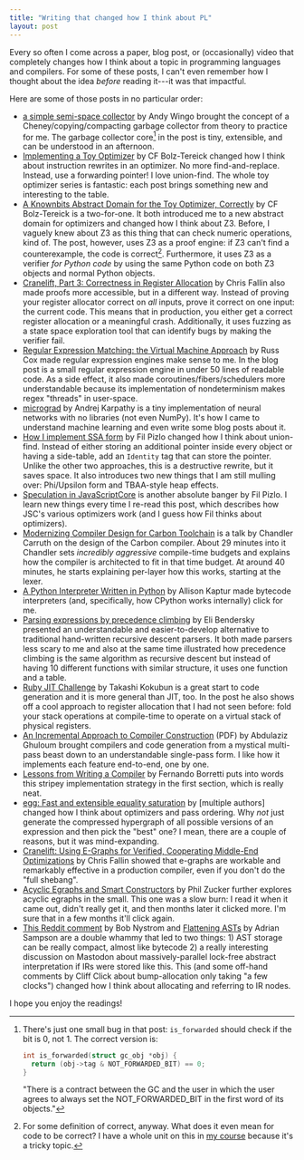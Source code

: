 ```yaml
---
title: "Writing that changed how I think about PL"
layout: post
---
```


Every so often I come across a paper, blog post, or (occasionally) video that
completely changes how I think about a topic in programming languages and
compilers. For some of these posts, I can't even remember how I thought about
the idea *before* reading it---it was that impactful.

Here are some of those posts in no particular order:

* [a simple semi-space collector][semispace] by Andy Wingo brought the concept
  of a Cheney/copying/compacting garbage collector from theory to practice for
  me. The garbage collector core[^gc-bug] in the post is tiny, extensible, and
  can be understood in an afternoon.
* [Implementing a Toy Optimizer][toy-optimizer] by CF Bolz-Tereick changed how
  I think about instruction rewrites in an optimizer. No more find-and-replace.
  Instead, use a forwarding pointer! I love union-find. The whole toy optimizer
  series is fantastic: each post brings something new and interesting to the
  table.
* [A Knownbits Abstract Domain for the Toy Optimizer, Correctly][known-bits] by
  CF Bolz-Tereick is a two-for-one. It both introduced me to a new abstract
  domain for optimizers and changed how I think about Z3. Before, I vaguely
  knew about Z3 as this thing that can check numeric operations, kind of. The
  post, however, uses Z3 as a proof engine: if Z3 can't find a counterexample,
  the code is correct[^correctness]. Furthermore, it uses Z3 as a verifier *for
  Python code* by using the same Python code on both Z3 objects and normal
  Python objects.
* [Cranelift, Part 3: Correctness in Register Allocation][regalloc-verifier] by
  Chris Fallin also made proofs more accessible, but in a different way.
  Instead of proving your register allocator correct on *all* inputs, prove it
  correct on one input: the current code. This means that in production, you
  either get a correct register allocation or a meaningful crash. Additionally,
  it uses fuzzing as a state space exploration tool that can identify bugs by
  making the verifier fail.
* [Regular Expression Matching: the Virtual Machine Approach][regex-vm] by Russ
  Cox made regular expression engines make sense to me. In the blog post is a
  small regular expression engine in under 50 lines of readable code. As a side
  effect, it also made coroutines/fibers/schedulers more understandable because
  its implementation of nondeterminism makes regex "threads" in user-space.
* [micrograd][micrograd] by Andrej Karpathy is a tiny implementation of neural
  networks with no libraries (not even NumPy). It's how I came to understand
  machine learning and even write some blog posts about it.
* [How I implement SSA form][pizlo-ssa] by Fil Pizlo changed how I think about
  union-find. Instead of either storing an additional pointer inside every
  object or having a side-table, add an `Identity` tag that can store the
  pointer. Unlike the other two approaches, this is a destructive rewrite, but
  it saves space. It also introduces two new things that I am still mulling
  over: Phi/Upsilon form and TBAA-style heap effects.
* [Speculation in JavaScriptCore][speculation-jsc] is another absolute banger
  by Fil Pizlo. I learn new things every time I re-read this post, which
  describes how JSC's various optimizers work (and I guess how Fil thinks about
  optimizers).
* [Modernizing Compiler Design for Carbon Toolchain][carbon] is a talk by
  Chandler Carruth on the design of the Carbon compiler. About 29 minutes into
  it Chandler sets *incredibly aggressive* compile-time budgets and explains
  how the compiler is architected to fit in that time budget. At around 40
  minutes, he starts explaining per-layer how this works, starting at the
  lexer.
* [A Python Interpreter Written in Python][python-python] by Allison Kaptur
  made bytecode interpreters (and, specifically, how CPython works internally)
  click for me.
* [Parsing expressions by precedence climbing][precedence-climbing] by Eli
  Bendersky presented an understandable and easier-to-develop alternative to
  traditional hand-written recursive descent parsers. It both made parsers less
  scary to me and also at the same time illustrated how precedence climbing is
  the same algorithm as recursive descent but instead of having 10 different
  functions with similar structure, it uses one function and a table.
* [Ruby JIT Challenge][ruby-jit-challenge] by Takashi Kokubun is a great start
  to code generation and it is more general than JIT, too. In the post he also
  shows off a cool approach to register allocation that I had not seen before:
  fold your stack operations at compile-time to operate on a virtual stack of
  physical registers.
* [An Incremental Approach to Compiler Construction][incremental-compiler]
  (PDF) by Abdulaziz Ghuloum brought compilers and code generation from a
  mystical multi-pass beast down to an understandable single-pass form. I like
  how it implements each feature end-to-end, one by one.
* [Lessons from Writing a Compiler][lessons-compiler] by Fernando Borretti puts
  into words this stripey implementation strategy in the first section, which
  is really neat.
* [egg: Fast and extensible equality saturation][egg] by [multiple authors]
  changed how I think about optimizers and pass ordering. Why *not* just
  generate the compressed hypergraph of all possible versions of an expression
  and then pick the "best" one? I mean, there are a couple of reasons, but it
  was mind-expanding.
* [Cranelift: Using E-Graphs for Verified, Cooperating Middle-End
  Optimizations][cranelift-aegraph] by Chris Fallin showed that e-graphs are
  workable and remarkably effective in a production compiler, even if you don't
  do the "full shebang".
* [Acyclic Egraphs and Smart Constructors][phil-aegraph] by Phil Zucker further
  explores acyclic egraphs in the small. This one was a slow burn: I read it
  when it came out, didn't really get it, and then months later it clicked
  more. I'm sure that in a few months it'll click again.
* [This Reddit comment][munificent-reddit] by Bob Nystrom and [Flattening
  ASTs][flattening-asts] by Adrian Sampson are a double whammy that led to two
  things: 1) AST storage can be really compact, almost like bytecode 2) a
  really interesting discussion on Mastodon about massively-parallel lock-free
  abstract interpretation if IRs were stored like this. This (and some off-hand
  comments by Cliff Click about bump-allocation only taking "a few clocks")
  changed how I think about allocating and referring to IR nodes.

[semispace]: https://wingolog.org/archives/2022/12/10/a-simple-semi-space-collector
[toy-optimizer]: https://pypy.org/posts/2022/07/toy-optimizer.html
[known-bits]: https://pypy.org/posts/2024/08/toy-knownbits.html
[regalloc-verifier]: https://cfallin.org/blog/2021/03/15/cranelift-isel-3/
[regex-vm]: https://swtch.com/~rsc/regexp/regexp2.html
[micrograd]: https://github.com/karpathy/micrograd
[pizlo-ssa]: https://gist.github.com/pizlonator/cf1e72b8600b1437dda8153ea3fdb963
[speculation-jsc]: https://webkit.org/blog/10308/speculation-in-javascriptcore/
[carbon]: https://www.youtube.com/watch?v=ZI198eFghJk
[python-python]: https://aosabook.org/en/500L/a-python-interpreter-written-in-python.html
[precedence-climbing]: https://eli.thegreenplace.net/2012/08/02/parsing-expressions-by-precedence-climbing
[ruby-jit-challenge]: https://github.com/k0kubun/ruby-jit-challenge
[incremental-compiler]: https://bernsteinbear.com/assets/img/11-ghuloum.pdf
[lessons-compiler]: https://borretti.me/article/lessons-writing-compiler
[egg]: https://dl.acm.org/doi/10.1145/3434304
[cranelift-aegraph]: https://github.com/bytecodealliance/rfcs/blob/main/accepted/cranelift-egraph.md
[phil-aegraph]: https://www.philipzucker.com/smart_constructor_aegraph/
[munificent-reddit]: https://old.reddit.com/r/ProgrammingLanguages/comments/mrifdr/treewalking_interpreters_and_cachelocality/gumsi2v/
[flattening-asts]: https://www.cs.cornell.edu/~asampson/blog/flattening.html

[^gc-bug]: There's just one small bug in that post: `is_forwarded` should check
    if the bit is 0, not 1. The correct version is:

    ```c
    int is_forwarded(struct gc_obj *obj) {
      return (obj->tag & NOT_FORWARDED_BIT) == 0;
    }
    ```

    "There is a contract between the GC and the user in which the user agrees
    to always set the NOT_FORWARDED_BIT in the first word of its objects."

[^correctness]: For some definition of correct, anyway. What does it even mean
    for code to be correct? I have a whole unit on this in [my course][isdt]
    because it's a tricky topic.

[isdt]: https://bernsteinbear.com/isdt/

I hope you enjoy the readings!
